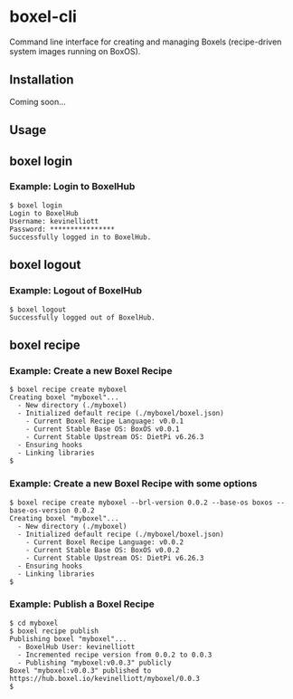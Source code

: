 # boxel-cli

Command line interface for creating and managing Boxels (recipe-driven system images running on BoxOS).

## Installation

Coming soon...

## Usage

## boxel login

### Example: Login to BoxelHub
```
$ boxel login
Login to BoxelHub
Username: kevinelliott
Password: ****************
Successfully logged in to BoxelHub.
```

## boxel logout

### Example: Logout of BoxelHub
```
$ boxel logout
Successfully logged out of BoxelHub.
```

## boxel recipe

### Example: Create a new Boxel Recipe
```
$ boxel recipe create myboxel
Creating boxel "myboxel"...
  - New directory (./myboxel)
  - Initialized default recipe (./myboxel/boxel.json)
    - Current Boxel Recipe Language: v0.0.1
    - Current Stable Base OS: BoxOS v0.0.1
    - Current Stable Upstream OS: DietPi v6.26.3
  - Ensuring hooks
  - Linking libraries
$
```

### Example: Create a new Boxel Recipe with some options
```
$ boxel recipe create myboxel --brl-version 0.0.2 --base-os boxos --base-os-version 0.0.2
Creating boxel "myboxel"...
  - New directory (./myboxel)
  - Initialized default recipe (./myboxel/boxel.json)
    - Current Boxel Recipe Language: v0.0.2
    - Current Stable Base OS: BoxOS v0.0.2
    - Current Stable Upstream OS: DietPi v6.26.3
  - Ensuring hooks
  - Linking libraries
$
```

### Example: Publish a Boxel Recipe
```
$ cd myboxel
$ boxel recipe publish
Publishing boxel "myboxel"...
  - BoxelHub User: kevinelliott
  - Incremented recipe version from 0.0.2 to 0.0.3
  - Publishing "myboxel:v0.0.3" publicly
Boxel "myboxel:v0.0.3" published to https://hub.boxel.io/kevinelliott/myboxel/0.0.3
$
```
